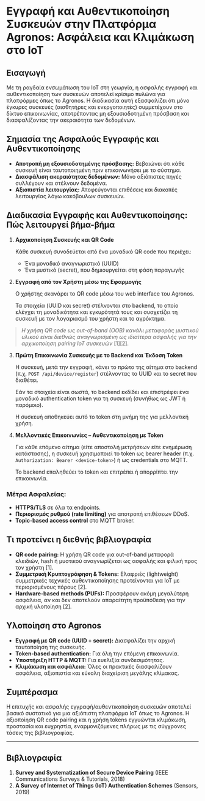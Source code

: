 # Εγγραφή και Αυθεντικοποίηση Συσκευών στην Πλατφόρμα Agronos: Ασφάλεια και Κλιμάκωση στο IoT

## Εισαγωγή

Με τη ραγδαία ενσωμάτωση του IoT στη γεωργία, η ασφαλής εγγραφή και αυθεντικοποίηση των συσκευών αποτελεί κρίσιμο πυλώνα για πλατφόρμες όπως το Agronos. Η διαδικασία αυτή εξασφαλίζει ότι μόνο έγκυρες συσκευές (αισθητήρες και ενεργοποιητές) συμμετέχουν στο δίκτυο επικοινωνίας, αποτρέποντας μη εξουσιοδοτημένη πρόσβαση και διασφαλίζοντας την ακεραιότητα των δεδομένων.

## Σημασία της Ασφαλούς Εγγραφής και Αυθεντικοποίησης

* **Αποτροπή μη εξουσιοδοτημένης πρόσβασης:** Βεβαιώνει ότι κάθε συσκευή είναι ταυτοποιημένη πριν επικοινωνήσει με το σύστημα.
* **Διασφάλιση ακεραιότητας δεδομένων:** Μόνο αξιόπιστες πηγές συλλέγουν και στέλνουν δεδομένα.
* **Αξιοπιστία λειτουργίας:** Αποφεύγονται επιθέσεις και διακοπές λειτουργίας λόγω κακόβουλων συσκευών.

## Διαδικασία Εγγραφής και Αυθεντικοποίησης: Πώς λειτουργεί βήμα-βήμα

1. **Αρχικοποίηση Συσκευής και QR Code**

    Κάθε συσκευή συνοδεύεται από ένα μοναδικό QR code που περιέχει:
    - Ένα μοναδικό αναγνωριστικό (UUID)
    - Ένα μυστικό (secret), που δημιουργείται στη φάση παραγωγής

2. **Εγγραφή από τον Χρήστη μέσω της Εφαρμογής**

    Ο χρήστης σκανάρει το QR code μέσω του web interface του Agronos.

    Τα στοιχεία (UUID και secret) στέλνονται στο backend, το οποίο ελέγχει τη μοναδικότητα και εγκυρότητά τους και συσχετίζει τη συσκευή με τον λογαριασμό του χρήστη και το αγρόκτημα.



> *Η χρήση QR code ως out-of-band (OOB) κανάλι μεταφοράς μυστικού υλικού είναι διεθνώς αναγνωρισμένη ως ιδιαίτερα ασφαλής για την αρχικοποίηση pairing IoT συσκευών* \[1]\[2].    

3. **Πρώτη Επικοινωνία Συσκευής με το Backend και Έκδοση Token**

    Η συσκευή, μετά την εγγραφή, κάνει το πρώτο της αίτημα στο backend (π.χ. `POST /api/device/register`) στέλνοντας το UUID και το secret που διαθέτει.

    Εάν τα στοιχεία είναι σωστά, το backend εκδίδει και επιστρέφει ένα μοναδικό authentication token για τη συσκευή (συνήθως ως JWT ή παρόμοιο).

    Η συσκευή αποθηκεύει αυτό το token στη μνήμη της για μελλοντική χρήση.

4. **Μελλοντικές Επικοινωνίες – Αυθεντικοποίηση με Token**

    Για κάθε επόμενο αίτημα (είτε αποστολή μετρήσεων είτε ενημέρωση κατάστασης), η συσκευή χρησιμοποιεί το token ως bearer header (π.χ. `Authorization: Bearer <device-token>`) ή ως credentials στο MQTT.

    Το backend επαληθεύει το token και επιτρέπει ή απορρίπτει την επικοινωνία.




### Μέτρα Ασφαλείας:

* **HTTPS/TLS** σε όλα τα endpoints.
* **Περιορισμός ρυθμού (rate limiting)** για αποτροπή επιθέσεων DDoS.
* **Topic-based access control** στο MQTT broker.

## Τι προτείνει η διεθνής βιβλιογραφία

* **QR code pairing:** Η χρήση QR code για out-of-band μεταφορά κλειδιών, hash ή μυστικού αναγνωρίζεται ως ασφαλής και φιλική προς τον χρήστη \[1].
* **Συμμετρική Κρυπτογράφηση & Tokens:** Ελαφριές (lightweight) συμμετρικές τεχνικές αυθεντικοποίησης προτείνονται για IoT με περιορισμένους πόρους \[2].
* **Hardware-based methods (PUFs):** Προσφέρουν ακόμη μεγαλύτερη ασφάλεια, αν και δεν αποτελούν απαραίτητη προϋπόθεση για την αρχική υλοποίηση \[2].

## Υλοποίηση στο Agronos

* **Εγγραφή με QR code (UUID + secret):** Διασφαλίζει την αρχική ταυτοποίηση της συσκευής.
* **Token-based authentication:** Για όλη την επόμενη επικοινωνία.
* **Υποστήριξη HTTP & MQTT:** Για ευελιξία συνδεσιμότητας.
* **Κλιμάκωση και ασφάλεια:** Όλες οι πρακτικές διασφαλίζουν ασφάλεια, αξιοπιστία και εύκολη διαχείριση μεγάλης κλίμακας.

## Συμπέρασμα

Η επιτυχής και ασφαλής εγγραφή/αυθεντικοποίηση συσκευών αποτελεί βασικό συστατικό για μια αξιόπιστη πλατφόρμα IoT όπως το Agronos. Η αξιοποίηση QR code pairing και η χρήση tokens εγγυώνται κλιμάκωση, προστασία και ευχρηστία, εναρμονιζόμενες πλήρως με τις σύγχρονες τάσεις της βιβλιογραφίας.

---

## Βιβλιογραφία

1. **Survey and Systematization of Secure Device Pairing** (IEEE Communications Surveys & Tutorials, 2018)
2. **A Survey of Internet of Things (IoT) Authentication Schemes** (Sensors, 2019)

